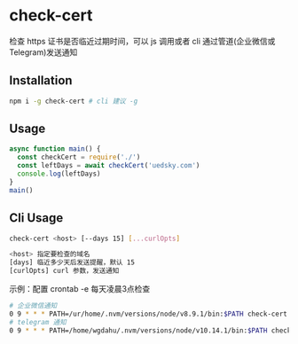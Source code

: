 # check-cert
检查 https 证书是否临近过期时间，可以 js 调用或者 cli 通过管道(企业微信或Telegram)发送通知

## Installation
```bash
npm i -g check-cert # cli 建议 -g
```

## Usage
```js
async function main() {
  const checkCert = require('./')
  const leftDays = await checkCert('uedsky.com')
  console.log(leftDays)
}
main()
```

## Cli Usage
```bash
check-cert <host> [--days 15] [...curlOpts]

<host> 指定要检查的域名
[days] 临近多少天后发送提醒，默认 15
[curlOpts] curl 参数，发送通知
```

示例：配置 crontab -e 每天凌晨3点检查
```bash
# 企业微信通知
0 9 * * * PATH=/ur/home/.nvm/versions/node/v8.9.1/bin:$PATH check-cert uedsky.com 'https://qyapi.weixin.qq.com/cgi-bin/webhook/send?key=<key>' -H 'Content-Type: application/json' -d '{"msgtype":"markdown","markdown":{"content":"请注意，$CHECK_CERT_HOST 的 HTTPS 证书将于 <font color=\"warning\">$CHECK_CERT_DAYS</font> 天后过期！"}}' >> /tmp/check-cert.log 2>&1
# telegram 通知
0 9 * * * PATH=/home/wgdahu/.nvm/versions/node/v10.14.1/bin:$PATH check-cert api.pocketchess.cn --days 90 'https://api.telegram.org/bot<token>/sendMessage?chat_id=xxx&parse_mode=Markdown' -d 'text=请注意, $CHECK_CERT_HOST 的 HTTPS 证书将于 *$CHECK_CERT_DAYS* 天后过期！' --socks5 sdb2:5678 >> /tmp/check-cert.log 2>&1
```